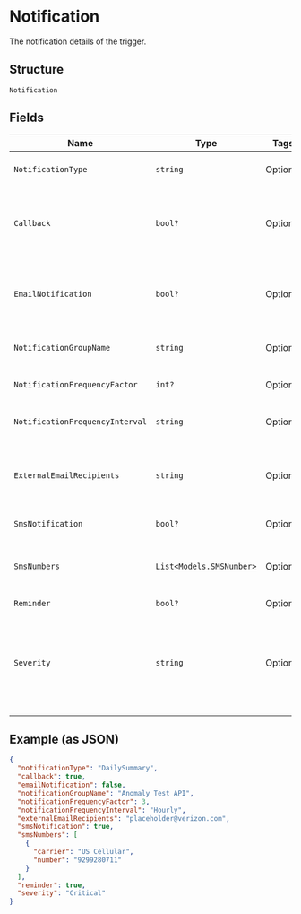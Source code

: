 
# Notification

The notification details of the trigger.

## Structure

`Notification`

## Fields

| Name | Type | Tags | Description |
|  --- | --- | --- | --- |
| `NotificationType` | `string` | Optional | The type of notification, i.e. 'DailySummary'. |
| `Callback` | `bool?` | Optional | Whether or not the notification should be sent via callback.<br />true<br />false. |
| `EmailNotification` | `bool?` | Optional | Whether or not the notification should be sent via e-mail.<br />true<br />false. |
| `NotificationGroupName` | `string` | Optional | Name for the notification group. |
| `NotificationFrequencyFactor` | `int?` | Optional | Frequency factor for notification. |
| `NotificationFrequencyInterval` | `string` | Optional | Frequency interval for notification. |
| `ExternalEmailRecipients` | `string` | Optional | E-mail address(es) where the notification should be delivered. |
| `SmsNotification` | `bool?` | Optional | SMS notification. |
| `SmsNumbers` | [`List<Models.SMSNumber>`](../../doc/models/sms-number.md) | Optional | List of SMS numbers.<br>**Constraints**: *Maximum Items*: `10` |
| `Reminder` | `bool?` | Optional | - |
| `Severity` | `string` | Optional | Severity level associated with the notification. Examples would be:<br />Major<br />Minor<br />Critical<br />NotApplicable. |

## Example (as JSON)

```json
{
  "notificationType": "DailySummary",
  "callback": true,
  "emailNotification": false,
  "notificationGroupName": "Anomaly Test API",
  "notificationFrequencyFactor": 3,
  "notificationFrequencyInterval": "Hourly",
  "externalEmailRecipients": "placeholder@verizon.com",
  "smsNotification": true,
  "smsNumbers": [
    {
      "carrier": "US Cellular",
      "number": "9299280711"
    }
  ],
  "reminder": true,
  "severity": "Critical"
}
```

